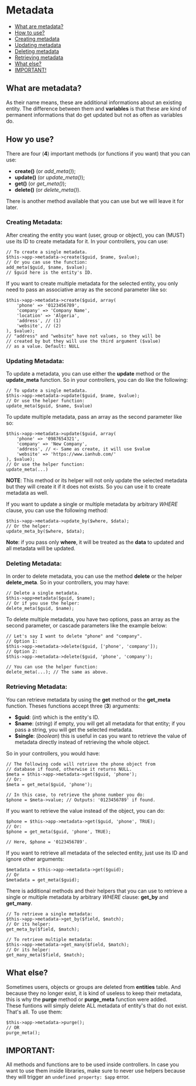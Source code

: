 # Metadata

* [What are metadata?](#markdown-header-what-are-metadata)  
* [How to use?](#markdown-header-how-to-use)
* [Creating metadata](#markdown-header-creating-metadata)
* [Updating metadata](#markdown-header-updating-metadata)
* [Deleting metadata](#markdown-header-deleting-metadata)
* [Retrieving metadata](#markdown-header-retrieving-metadata)
* [What else?](#markdown-header-what-else)
* [IMPORTANT!](#markdown-header-important)  

## What are metadata?
As their name means, these are additional informations about an existing entity. The difference between them and **variables** is that these are kind of permanent informations that do get updated but not as often as variables do.  

## How yo use?  
There are four (**4**) important methods (or functions if you want) that you can use:  
* **create()** (or *add_meta()*);
* **update()** (or *update_meta()*);
* **get()** (or *get_meta()*);
* **delete()** (or *delete_meta()*).

There is another method available that you can use but we will leave it for later.  

### Creating Metadata:
After creating the entity you want (user, group or object), you can (MUST) use its ID to create metadata for it. In your controllers, you can use:  

    // To create a single metadata.
    $this->app->metadata->create($guid, $name, $value);
    // Or you can use the function:
    add_meta($guid, $name, $value);
    // $guid here is the entity's ID.
If you want to create multiple metadata for the selected entity, you only need to pass an associative array as the second parameter like so:

    $this->app->metadata->create($guid, array(
        'phone' => '0123456789',
        'company' => 'Company Name',
        'location' => 'Algeria',
        'address', // (1)
        'website', // (2)
    ), $value);
    // "address" and "website" have not values, so they will be
    // created by but they will use the third argument ($value) 
    // as a value. Default: NULL

### Updating Metadata:
To update a metadata, you can use either the **update** method or the **update_meta** function. So in your controllers, you can do like the following:  

    // To update a single metadata.
    $this->app->metadata->update($guid, $name, $value);
    // Or use the helper function:
    update_meta($guid, $name, $value)
To update multiple metadata, pass an array as the second parameter like so:

    $this->app->metadata->update($guid, array(
        'phone' => '0987654321',
        'company' => 'New Company',
        'address', // <- Same as create, it will use $value
        'website' => 'https://www.ianhub.com/'
    ), $value);
    // Or use the helper function:
    update_meta(...)

**NOTE**: This method or its helper will not only update the selected metadata but they will create it if it does not exists. So you can use it to create metadata as well.  

If you want to update a single or multiple metadata by arbitrary _WHERE_ clause, you can use the following method:

    $this->app->metadata->update_by($where, $data);
    // Or the helper:
    update_meta_by($where, $data);
**Note**: if you pass only **where**, it will be treated as the **data** to updated and all metadata will be updated.

### Deleting Metadata:
In order to delete metadata, you can use the method **delete** or the helper **delete_meta**. So in your controllers, you may have:

    // Delete a single metadata.
    $this->app>metadata($guid, $name);
    // Or if you use the helper:
    delete_meta($guid, $name);
To delete multiple metadata, you have two options, pass an array as the second parameter, or cascade parameters like the example below:

    // Let's say I want to delete "phone" and "company".
    // Option 1:
    $this->app->metadata->delete($guid, ['phone', 'company']);
    // Option 2:
    $this->app->metadata->delete($guid, 'phone', 'company');
    
    // You can use the helper function:
    delete_meta(...); // The same as above.

### Retrieving Metadata:
You can retrieve metadata by using the **get** method or the **get_meta** function. Theses functions accept three (**3**) arguments:  
* **$guid**: (*int*) which is the entity's ID.
* **$name**: (*string*) if empty, you will get all metadata for that entity; if you pass a string, you will get the selected metadata.
* **$single**: (*boolean*) this is useful in cas you want to retrieve the value of metadata directly instead of retrieving the whole object.

So in your controllers, you would have:

    // The following code will retrieve the phone object from
    // database if found, otherwise it returns NULL.
    $meta = $this->app->metadata->get($guid, 'phone');
    // Or:
    $meta = get_meta($guid, 'phone');
    
    // In this case, to retrieve the phone number you do:
    $phone = $meta->value; // Outputs: '0123456789' if found.
If you want to retrieve the value instead of the object, you can do:  

    $phone = $this->app->metadata->get($guid, 'phone', TRUE);
    // Or:
    $phone = get_meta($guid, 'phone', TRUE);
    
    // Here, $phone = '0123456789'.

If you want to retrieve all metadata of the selected entity, just use its ID and ignore other arguments:

    $metadata = $this->app->metadata->get($guid);
    // Or
    $metadata = get_meta($guid);
There is additional methods and their helpers that you can use to retrieve a single or multiple metadata by arbitrary _WHERE_ clause: **get_by** and **get_many**.  

    // To retrieve a single metadata:
    $this->app->metadata->get_by($field, $match);
    // Or its helper:
    get_meta_by($field, $match);

    // To retrieve multiple metadata:
    $this->app->metadata->get_many($field, $match);
    // Or its helper:
    get_many_meta($field, $match);

## What else?
Sometimes users, objects or groups are deleted from **entities** table. And because they no longer exist, it is kind of useless to keep their metadata, this is why the **purge** method or **purge_meta** function were added.  
These funtions will simply delete ALL metadata of entity's that do not exist. That's all. To use them:

    $this->app->metadata->purge();
    // OR
    purge_meta();
## IMPORTANT:
All methods and functions are to be used inside controllers. In case you want to use them inside libraries, make sure to never use helpers because they will trigger an `undefined property: $app`  error.
